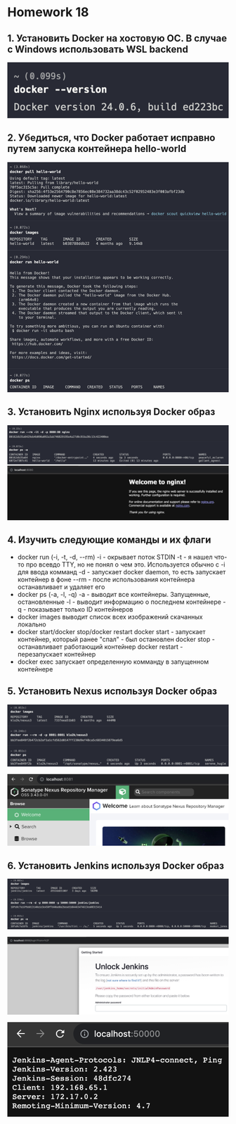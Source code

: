 # Homework 18

## 1. Установить Docker на хостовую ОС. В случае с Windows использовать WSL backend

![task1](screenshots/task1.png)

## 2. Убедиться, что Docker работает исправно путем запуска контейнера hello-world

![task2](screenshots/task2.png)

## 3. Установить Nginx используя Docker образ

![task3](screenshots/task3.png)
![task3_1](screenshots/task3_1.png)

## 4. Изучить следующие команды и их флаги

- docker run (-i, -t, -d, --rm)
    -i - окрывает поток STDIN
    -t - я нашел что-то про всевдо TTY, но не понял о чем это. Используется обычно с -i для ввода комманд
    -d - запускает docker daemon, то есть запускает контейнер в фоне
    --rm - после использования контейнера останавливает и удаляет его
- docker ps (-a, -l, -q)
    -a - выводит все контейнеры. Запущенные, остановленные
    -l - выводит информацию о последнем контейнере
    -q - показывает только ID контейнеров
- docker images
    выводит список всех изображений скачанных локально
- docker start/docker stop/docker restart
    docker start - запускает контейнер, который ранее "спал" - был остановлен
    docker stop - останавливает работающий контейнер
    docker restart - перезапускает контейнер
- docker exec
    запускает определенную комманду в запущенном контейнере

## 5. Установить Nexus используя Docker образ

![task5_0](screenshots/task5_0.png)

![task5](screenshots/task5.png)

## 6. Установить Jenkins используя Docker образ

![task6](screenshots/task6.png)

![task6_2](screenshots/task6_2.png)

![task6_1](screenshots/task6_1.png)

